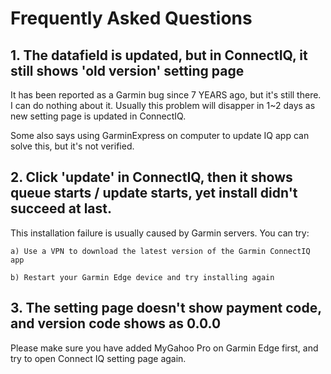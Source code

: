 # Frequently Asked Questions

## 1. The datafield is updated, but in ConnectIQ, it still shows 'old version' setting page
It has been reported as a Garmin bug since 7 YEARS ago, but it's still there. I can do nothing about it. Usually this problem will disapper in 1~2 days as new setting page is updated in ConnectIQ.

Some also says using GarminExpress on computer to update IQ app can solve this, but it's not verified.


## 2. Click 'update' in ConnectIQ, then it shows queue starts / update starts, yet install didn't succeed at last.
This installation failure is usually caused by Garmin servers. You can try:

    a) Use a VPN to download the latest version of the Garmin ConnectIQ app

    b) Restart your Garmin Edge device and try installing again

## 3. The setting page doesn't show payment code, and version code shows as 0.0.0
Please make sure you have added MyGahoo Pro on Garmin Edge first, and try to open Connect IQ setting page again.